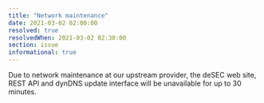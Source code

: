 ```yaml
---
title: "Network maintenance"
date: 2021-03-02 02:00:00
resolved: true
resolvedWhen: 2021-03-02 02:30:00
section: issue
informational: true
---
```


Due to network maintenance at our upstream provider, the deSEC web site, REST API and dynDNS update interface will be unavailable for up to 30 minutes.
